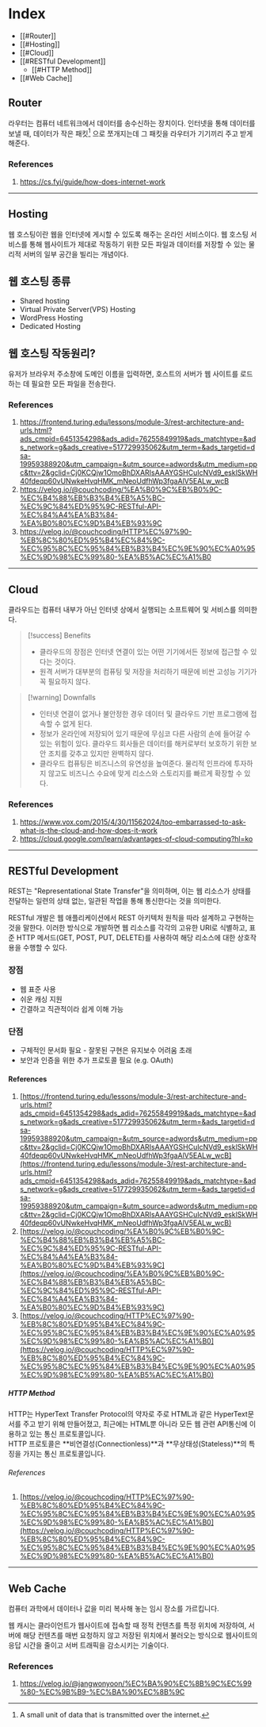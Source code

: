 # Index
- [[#Router]]
- [[#Hosting]]
- [[#Cloud]]
- [[#RESTful Development]]
	- [[#HTTP Method]]
- [[#Web Cache]]
## Router
 라우터는 컴퓨터 네트워크에서 데이터를 송수신하는 장치이다. 인터넷을 통해 데이터를 보낼 때, 데이터가 작은 패킷[^1] 으로 쪼개지는데 그 패킷을 라우터가 기기끼리 주고 받게 해준다. 
### References
1. https://cs.fyi/guide/how-does-internet-work
---
## Hosting
웹 호스팅이란 웹을 인터넷에 게시할 수 있도록 해주는 온라인 서비스이다. 웹 호스팅 서비스를 통해 웹사이트가 제대로 작동하기 위한 모든 파일과 데이터를 저장할 수 있는 물리적 서버의 일부 공간을 빌리는 개념이다.
## 웹 호스팅 종류
- Shared hosting
- Virtual Private Server(VPS) Hosting
- WordPress Hosting
- Dedicated Hosting
## 웹 호스팅 작동원리?
유저가 브라우저 주소창에 도메인 이름을 입력하면, 호스트의 서버가 웹 사이트를 로드하는 데 필요한 모든 파일을 전송한다.
### References
1. https://frontend.turing.edu/lessons/module-3/rest-architecture-and-urls.html?ads_cmpid=6451354298&ads_adid=76255849919&ads_matchtype=&ads_network=g&ads_creative=517729935062&utm_term=&ads_targetid=dsa-19959388920&utm_campaign=&utm_source=adwords&utm_medium=ppc&ttv=2&gclid=Cj0KCQjw1OmoBhDXARIsAAAYGSHCuIcNVd9_esklSkWH40fdeqp60vUNwkeHvqHMK_mNeoUdfhWp3fgaAlV5EALw_wcB
2. https://velog.io/@couchcoding/%EA%B0%9C%EB%B0%9C-%EC%B4%88%EB%B3%B4%EB%A5%BC-%EC%9C%84%ED%95%9C-RESTful-API-%EC%84%A4%EA%B3%84-%EA%B0%80%EC%9D%B4%EB%93%9C
3. https://velog.io/@couchcoding/HTTP%EC%97%90-%EB%8C%80%ED%95%B4%EC%84%9C-%EC%95%8C%EC%95%84%EB%B3%B4%EC%9E%90%EC%A0%95%EC%9D%98%EC%99%80-%EA%B5%AC%EC%A1%B0
---
## Cloud
클라우드는 컴퓨터 내부가 아닌 인터넷 상에서 실행되는 소프트웨어 및 서비스를 의미한다. 

> [!success] Benefits
> - 클라우드의 장점은 인터넷 연결이 있는 어떤 기기에서든 정보에 접근할 수 있다는 것이다. 
> - 원격 서버가 대부분의 컴퓨팅 및 저장을 처리하기 때문에 비싼 고성능 기기가 꼭 필요하지 않다.

> [!warning] Downfalls
> - 인터넷 연결이 없거나 불안정한 경우 데이터 및 클라우드 기반 프로그램에 접속할 수 없게 된다.
> - 정보가 온라인에 저장되어 있기 때문에 무심코 다른 사람의 손에 들어갈 수 있는 위험이 있다. 클라우드 회사들은 데이터를 해커로부터 보호하기 위한 보안 조치를 갖추고 있지만 완벽하지 않다.
> - 클라우드 컴퓨팅은 비즈니스의 유연성을 높여준다. 물리적 인프라에 투자하지 않고도 비즈니스 수요에 맞게 리소스와 스토리지를 빠르게 확장할 수 있다.
### References
1. https://www.vox.com/2015/4/30/11562024/too-embarrassed-to-ask-what-is-the-cloud-and-how-does-it-work
2. https://cloud.google.com/learn/advantages-of-cloud-computing?hl=ko
---
## RESTful Development
REST는 "Representational State Transfer"을 의미하며, 이는 웹 리소스가 상태를 전달하는 일련의 상태 없는, 일관된 작업을 통해 통신한다는 것을 의미한다.

RESTful 개발은 웹 애플리케이션에서 REST 아키텍처 원칙을 따라 설계하고 구현하는 것을 말한다. 이러한 방식으로 개발하면 웹 리소스를 각각의 고유한 URI로 식별하고, 표준 HTTP 메서드(GET, POST, PUT, DELETE)를 사용하여 해당 리소스에 대한 상호작용을 수행할 수 있다.
### 장점
- 웹 표준 사용
- 쉬운 캐싱 지원
- 간결하고 직관적이라 쉽게 이해 가능
### 단점
- 구체적인 문서화 필요 - 잘못된 구현은 유지보수 어려움 초래
- 보안과 인증을 위한 추가 프로토콜 필요 (e.g. OAuth)
#### References
1. [https://frontend.turing.edu/lessons/module-3/rest-architecture-and-urls.html?ads_cmpid=6451354298&ads_adid=76255849919&ads_matchtype=&ads_network=g&ads_creative=517729935062&utm_term=&ads_targetid=dsa-19959388920&utm_campaign=&utm_source=adwords&utm_medium=ppc&ttv=2&gclid=Cj0KCQjw1OmoBhDXARIsAAAYGSHCuIcNVd9_esklSkWH40fdeqp60vUNwkeHvqHMK_mNeoUdfhWp3fgaAlV5EALw_wcB](https://frontend.turing.edu/lessons/module-3/rest-architecture-and-urls.html?ads_cmpid=6451354298&ads_adid=76255849919&ads_matchtype=&ads_network=g&ads_creative=517729935062&utm_term=&ads_targetid=dsa-19959388920&utm_campaign=&utm_source=adwords&utm_medium=ppc&ttv=2&gclid=Cj0KCQjw1OmoBhDXARIsAAAYGSHCuIcNVd9_esklSkWH40fdeqp60vUNwkeHvqHMK_mNeoUdfhWp3fgaAlV5EALw_wcB)
2. [https://velog.io/@couchcoding/%EA%B0%9C%EB%B0%9C-%EC%B4%88%EB%B3%B4%EB%A5%BC-%EC%9C%84%ED%95%9C-RESTful-API-%EC%84%A4%EA%B3%84-%EA%B0%80%EC%9D%B4%EB%93%9C](https://velog.io/@couchcoding/%EA%B0%9C%EB%B0%9C-%EC%B4%88%EB%B3%B4%EB%A5%BC-%EC%9C%84%ED%95%9C-RESTful-API-%EC%84%A4%EA%B3%84-%EA%B0%80%EC%9D%B4%EB%93%9C)
3. [https://velog.io/@couchcoding/HTTP%EC%97%90-%EB%8C%80%ED%95%B4%EC%84%9C-%EC%95%8C%EC%95%84%EB%B3%B4%EC%9E%90%EC%A0%95%EC%9D%98%EC%99%80-%EA%B5%AC%EC%A1%B0](https://velog.io/@couchcoding/HTTP%EC%97%90-%EB%8C%80%ED%95%B4%EC%84%9C-%EC%95%8C%EC%95%84%EB%B3%B4%EC%9E%90%EC%A0%95%EC%9D%98%EC%99%80-%EA%B5%AC%EC%A1%B0)

##### HTTP Method
HTTP는 HyperText Transfer Protocol의 약자로 주로 HTML과 같은 HyperText문서를 주고 받기 위해 만들어졌고, 최근에는 HTML뿐 아니라 모든 웹 관련 API통신에 이용하고 있는 통신 프로토콜입니다.  
HTTP 프로토콜은 **비연결성(Connectionless)**과 **무상태성(Stateless)**의 특징을 가지는 통신 프로토콜입니다.
###### References

1. [https://velog.io/@couchcoding/HTTP%EC%97%90-%EB%8C%80%ED%95%B4%EC%84%9C-%EC%95%8C%EC%95%84%EB%B3%B4%EC%9E%90%EC%A0%95%EC%9D%98%EC%99%80-%EA%B5%AC%EC%A1%B0](https://velog.io/@couchcoding/HTTP%EC%97%90-%EB%8C%80%ED%95%B4%EC%84%9C-%EC%95%8C%EC%95%84%EB%B3%B4%EC%9E%90%EC%A0%95%EC%9D%98%EC%99%80-%EA%B5%AC%EC%A1%B0)
----
## Web Cache
컴퓨터 과학에서 데이터나 값을 미리 복사해 놓는 임시 장소를 가르킵니다.

웹 캐시는 클라이언트가 웹사이트에 접속할 때 정적 컨텐츠를 특정 위치에 저장하여, 서버에 해당 컨텐츠를 매번 요청하지 않고 저장된 위치에서 불러오는 방식으로 웹사이트의 응답 시간을 줄이고 서버 트래픽을 감소시키는 기술이다.
### References
1. https://velog.io/@jangwonyoon/%EC%BA%90%EC%8B%9C%EC%99%80-%EC%9B%B9-%EC%BA%90%EC%8B%9C

[^1]: A small unit of data that is transmitted over the internet.

